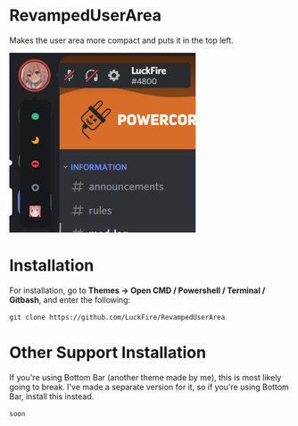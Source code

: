 # RevampedUserArea
Makes the user area more compact and puts it in the top left.

![Preview](./Previews/AreaPreview.png)

# Installation
For installation, go to **Themes -> Open CMD / Powershell / Terminal / Gitbash**, and enter the following:
```
git clone https://github.com/LuckFire/RevampedUserArea
```

# Other Support Installation
If you're using Bottom Bar (another theme made by me), this is most likely going to break. I've made a separate version for it, so if you're using Bottom Bar, install this instead.
```
soon
```
